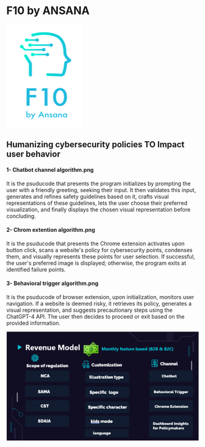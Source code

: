 # F10 by ANSANA
<img src="https://github.com/ANSANA-2/ANSANA/blob/1d5bfb468b2017029c059da589f2d3fc26b6ee4d/Logo.png" alt="Alternative Text" width="200" height="270">

## Humanizing cybersecurity policies TO Impact user behavior

#### 1- Chatbot channel algorithm.png
It is the psuducode that presents the program initializes by prompting the user with a friendly greeting, seeking their input. It then validates this input, generates and refines safety guidelines based on it, crafts visual representations of these guidelines, lets the user choose their preferred visualization, and finally displays the chosen visual representation before concluding.

#### 2- Chrom extention algorithm.png
It is the psuducode that presents the Chrome extension activates upon button click, scans a website's policy for cybersecurity points, condenses them, and visually represents these points for user selection. If successful, the user's preferred image is displayed; otherwise, the program exits at identified failure points.

#### 3- Behavioral trigger algorithm.png
It is the psuducode of browser extension, upon initialization, monitors user navigation. If a website is deemed risky, it retrieves its policy, generates a visual representation, and suggests precautionary steps using the ChatGPT-4 API. The user then decides to proceed or exit based on the provided information.

![Revenue Model](https://github.com/ANSANA-2/ANSANA/blob/2c8664e6361d36daebc096d348b8ca9bda34e094/Revenue%20Model.png)



